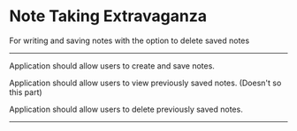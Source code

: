 # Note Taking Extravaganza
For writing and saving notes with the option to delete saved notes

---

Application should allow users to create and save notes.

Application should allow users to view previously saved notes. (Doesn't so this part)

Application should allow users to delete previously saved notes.

- - -


